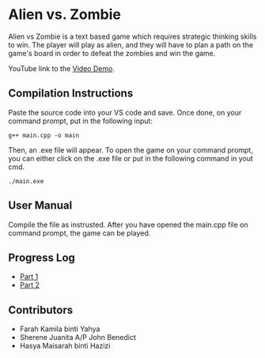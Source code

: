 # Alien vs. Zombie

Alien vs Zombie is a text based game which requires strategic thinking skills to win. The player will play as alien, and they will have to plan a path on the game's board in order to defeat the zombies and win the game.

YouTube link to the [Video Demo](https://youtu.be/Wc5gueZNTnw).

## Compilation Instructions

Paste the source code into your VS code and save. Once done, on your command prompt, put in the following input:

```
g++ main.cpp -o main
```

Then, an .exe file will appear. To open the game on your command prompt, you can either click on the .exe file or put in the following command in yout cmd.

```
./main.exe
```

## User Manual

Compile the file as instrusted. After you have opened the main.cpp file on command prompt, the game can be played.

## Progress Log

- [Part 1](PART1.md)
- [Part 2](PART2.md)

## Contributors

- Farah Kamila binti Yahya
- Sherene Juanita A/P John Benedict
- Hasya Maisarah binti Hazizi


